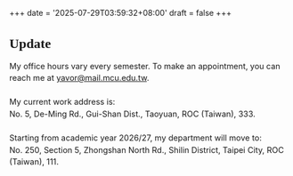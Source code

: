 +++
date = '2025-07-29T03:59:32+08:00'
draft = false
+++

<h3 style="font-size:1.5rem; font-family: 'Dax Regular'; margin-bottom: 1rem;">Update</h3>

<p style="font-size:0.9rem; font-family='Roboto'; line-height:1.5;">
My office hours vary every semester. To make an appointment, you can reach me at <a href="mailto:yavor@mail.mcu.edu.tw">yavor@mail.mcu.edu.tw</a>.<br><br>
My current work address is:<br>
No. 5, De-Ming Rd., Gui-Shan Dist., Taoyuan, ROC (Taiwan), 333.<br><br>
Starting from academic year 2026/27, my department will move to:<br>
No. 250, Section 5, Zhongshan North Rd., Shilin District, Taipei City, ROC (Taiwan), 111.
</p>